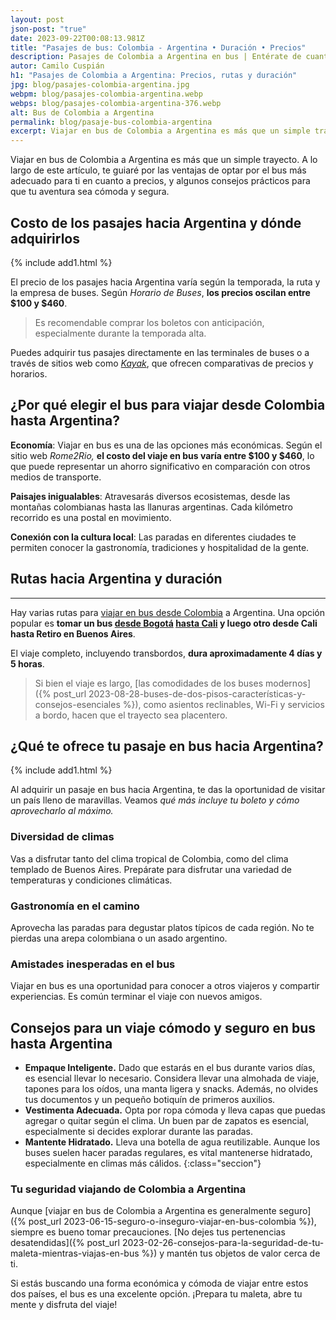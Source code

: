 ```yaml
---
layout: post
json-post: "true"
date: 2023-09-22T00:08:13.981Z
title: "Pasajes de bus: Colombia - Argentina • Duración • Precios"
description: Pasajes de Colombia a Argentina en bus | Entérate de cuanto vale un pasaje, duraciones de trayectos y tips para un viaje cómodo y seguro
autor: Camilo Cuspián
h1: "Pasajes de Colombia a Argentina: Precios, rutas y duración"
jpg: blog/pasajes-colombia-argentina.jpg
webpm: blog/pasajes-colombia-argentina.webp
webps: blog/pasajes-colombia-argentina-376.webp
alt: Bus de Colombia a Argentina
permalink: blog/pasaje-bus-colombia-argentina
excerpt: Viajar en bus de Colombia a Argentina es más que un simple trayecto. A lo largo de este artículo, te guiaré por las ventajas de optar por el bus más adecuado para ti en cuanto a precios y algunos consejos prácticos.
---
```

Viajar en bus de Colombia a Argentina es más que un simple trayecto. A lo largo de este artículo, te guiaré por las ventajas de optar por el bus más adecuado para ti en cuanto a precios, y algunos consejos prácticos para que tu aventura sea cómoda y segura.

## Costo de los pasajes hacia Argentina y dónde adquirirlos

{% include add1.html %}

El precio de los pasajes hacia Argentina varía según la temporada, la ruta y la empresa de buses. Según *Horario de Buses*, **los precios oscilan entre $100 y $460**.

>Es recomendable comprar los boletos con anticipación, especialmente durante la temporada alta.

Puedes adquirir tus pasajes directamente en las terminales de buses o a través de sitios web como *[Kayak](https://kayak.com.co/in?a=kan_273914_584508&lc=es&url=%2Fcars)*, que ofrecen comparativas de precios y horarios.

## ¿Por qué elegir el bus para viajar desde Colombia hasta Argentina?

**Economía**: Viajar en bus es una de las opciones más económicas. Según el sitio web *Rome2Rio,* **el costo del viaje en bus varía entre $100 y $460**, lo que puede representar un ahorro significativo en comparación con otros medios de transporte.

**Paisajes inigualables**: Atravesarás diversos ecosistemas, desde las montañas colombianas hasta las llanuras argentinas. Cada kilómetro recorrido es una postal en movimiento.

**Conexión con la cultura local**: Las paradas en diferentes ciudades te permiten conocer la gastronomía, tradiciones y hospitalidad de la gente.

## Rutas hacia Argentina y duración

----

Hay varias rutas para [viajar en bus desde Colombia](/) a Argentina. Una opción popular es **tomar un bus [desde Bogotá]({{'terminal-sur-bogota'|relative_url}} "Terminal Sur") [hasta Cali]({{'terminal-de-cali'|relative_url}} "Terminal Cali") y luego otro desde Cali hasta Retiro en Buenos Aires**.

El viaje completo, incluyendo transbordos, **dura aproximadamente 4 días y 5 horas**.

> Si bien el viaje es largo, [las comodidades de los buses modernos]({% post_url 2023-08-28-buses-de-dos-pisos-características-y-consejos-esenciales %}), como asientos reclinables, Wi-Fi y servicios a bordo, hacen que el trayecto sea placentero.

## ¿Qué te ofrece tu pasaje en bus hacia Argentina?

{% include add1.html %}

Al adquirir un pasaje en bus hacia Argentina, te das la oportunidad de visitar un país lleno de maravillas. Veamos *qué más incluye tu boleto y cómo aprovecharlo al máximo.*

### Diversidad de climas

Vas a disfrutar tanto del clima tropical de Colombia, como del clima templado de Buenos Aires. Prepárate para disfrutar una variedad de temperaturas y condiciones climáticas.

### Gastronomía en el camino

Aprovecha las paradas para degustar platos típicos de cada región. No te pierdas una arepa colombiana o un asado argentino.

### Amistades inesperadas en el bus

Viajar en bus es una oportunidad para conocer a otros viajeros y compartir experiencias. Es común terminar el viaje con nuevos amigos.

## Consejos para un viaje cómodo y seguro en bus hasta Argentina

* **Empaque Inteligente.** Dado que estarás en el bus durante varios días, es esencial llevar lo necesario. Considera llevar una almohada de viaje, tapones para los oídos, una manta ligera y snacks. Además, no olvides tus documentos y un pequeño botiquín de primeros auxilios.
* **Vestimenta Adecuada.** Opta por ropa cómoda y lleva capas que puedas agregar o quitar según el clima. Un buen par de zapatos es esencial, especialmente si decides explorar durante las paradas.
* **Mantente Hidratado.** Lleva una botella de agua reutilizable. Aunque los buses suelen hacer paradas regulares, es vital mantenerse hidratado, especialmente en climas más cálidos.
{:class="seccion"}

### Tu seguridad viajando de Colombia a Argentina

Aunque [viajar en bus de Colombia a Argentina es generalmente seguro]({% post_url 2023-06-15-seguro-o-inseguro-viajar-en-bus-colombia %}), siempre es bueno tomar precauciones. [No dejes tus pertenencias desatendidas]({% post_url 2023-02-26-consejos-para-la-seguridad-de-tu-maleta-mientras-viajas-en-bus %}) y mantén tus objetos de valor cerca de ti.

Si estás buscando una forma económica y cómoda de viajar entre estos dos países, el bus es una excelente opción. ¡Prepara tu maleta, abre tu mente y disfruta del viaje!
